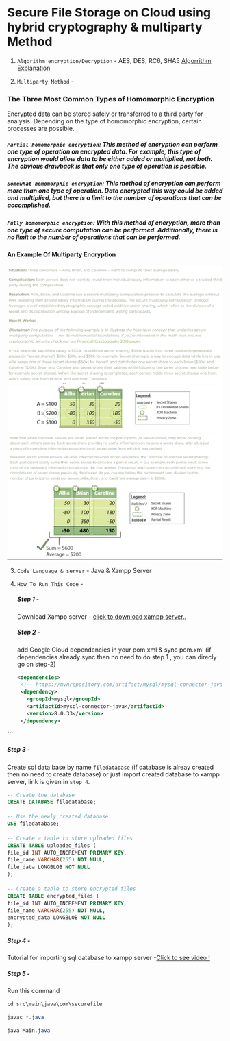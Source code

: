 # Secure File Storage on Cloud using hybrid cryptography & multiparty Method

1. `Algorithm encryption/Decryption` - AES, DES, RC6, SHA5
   [Algorrithm Explanation](https://chat.openai.com/share/d4c200ff-e7d9-451e-aa48-9c005a703ec9)

2. `Multiparty Method` -

### The Three Most Common Types of Homomorphic Encryption

Encrypted data can be stored safely or transferred to a third party for analysis. Depending on the type of homomorphic encryption, certain processes are possible.

##### `Partial homomorphic encryption`: This method of encryption can perform one type of operation on encrypted data. For example, this type of encryption would allow data to be either added or multiplied, not both. The obvious drawback is that only one type of operation is possible.

##### `Somewhat homomorphic encryption`: This method of encryption can perform more than one type of operation. Data encrypted this way could be added and multiplied, but there is a limit to the number of operations that can be accomplished.

##### `Fully homomorphic encryption`: With this method of encryption, more than one type of secure computation can be performed. Additionally, there is no limit to the number of operations that can be performed.

#### An Example Of Multiparty Encryption

![Example](src/main/resources/image/1.png)
![Example](src/main/resources/image/2.png)
![Example](src/main/resources/image/3.png)


3. `Code Language & server` - Java & Xampp Server

4. `How To Run This Code` -

   ##### Step 1 -

   Download Xampp server - [click to download xampp server..](https://www.apachefriends.org/download.html)

   ##### Step 2 -

   add Google Cloud dependencies in your pom.xml & sync pom.xml (if dependencies already sync then no need to do step 1 , you can direcly go on step-2)

   ```xml
   <dependencies>
    <!-- https://mvnrepository.com/artifact/mysql/mysql-connector-java -->
    <dependency>
      <groupId>mysql</groupId>
      <artifactId>mysql-connector-java</artifactId>
      <version>8.0.33</version>
    </dependency>
   ```

  </dependencies>
   ```

##### Step 3 -

Create sql data base by name `filedatabase` (if database is alreay created then no need to create database) 
or
just import created database to xampp server, link is given in `step 4`.

```sql
-- Create the database
CREATE DATABASE filedatabase;

-- Use the newly created database
USE filedatabase;

-- Create a table to store uploaded files
CREATE TABLE uploaded_files (
file_id INT AUTO_INCREMENT PRIMARY KEY,
file_name VARCHAR(255) NOT NULL,
file_data LONGBLOB NOT NULL
);

-- Create a table to store encrypted files
CREATE TABLE encrypted_files (
file_id INT AUTO_INCREMENT PRIMARY KEY,
file_name VARCHAR(255) NOT NULL,
encrypted_data LONGBLOB NOT NULL
);
```

##### Step 4 -

Tutorial for importing sql database to xampp server -[Click to see video ! ](https://youtu.be/ug-bj93_S_M?si=t2negUBl3czTE0Ah)

##### Step 5 -

Run this command

```java
cd src\main\java\com\securefile
```

```java
javac *.java
```

```java
java Main.java
```
